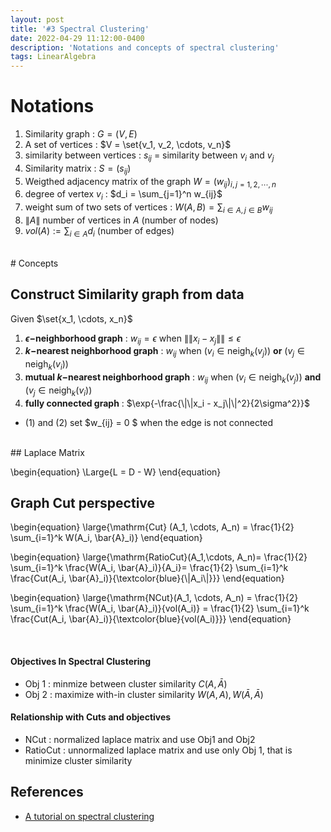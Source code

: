 ```yaml
---
layout: post
title: '#3 Spectral Clustering'
date: 2022-04-29 11:12:00-0400
description: 'Notations and concepts of spectral clustering'
tags: LinearAlgebra 
---
```



# Notations 

1. Similarity graph : $G = (V, E)$
2. A set of vertices :  $V = \set{v_1, v_2, \cdots, v_n}$
3. similarity between vertices : $s_{ij}$ = similarity between $v_i$ and $v_j$ 
4. Similarity matrix : $S = (s_{ij})$ 
5. Weigthed adjacency matrix of the graph $W = (w_{ij})_{i,j=1,2,\cdots, n}$
6. degree of vertex $v_i$ :  $d_i = \sum_{j=1}^n w_{ij}$
7. weight sum of two sets of vertices : $W(A,B) = \sum_{i\in A, j\in B} w_{ij}$
8. $\|A\|$ number of vertices in $A$ (number of nodes)
9. $vol(A) := \sum_{i \in A} d_i$ (number of edges)

<br/>
# Concepts 

## Construct Similarity graph from data 

Given $\set{x_1, \cdots, x_n}$

1. **$\epsilon-$neighborhood graph**  : $w_{ij} = \epsilon$ when $\|\|x_i - x_j\|\| \le \epsilon$
2. **$k-$nearest neighborhood graph**  :  $w_{ij}~ \mathrm{when} ~ (v_i \in \mathrm{neigh}_k(v_j)$) **or** $(v_j \in \mathrm{neigh}_k(v_i)$)
3. **mutual $k-$nearest neighborhood graph** : $w_{ij}~ \mathrm{when} ~ (v_i \in \mathrm{neigh}_k(v_j)$) **and** $(v_j \in \mathrm{neigh}_k(v_i)$)
4. **fully connected graph**  : $\exp{-\frac{\|\|x_i - x_j\|\|^2}{2\sigma^2}}$

*  (1) and (2) set $w_{ij} = 0 $ when the edge is not connected

<br/>
## Laplace Matrix 

\begin{equation}
\Large{L = D - W}
\end{equation}


## Graph Cut perspective

\begin{equation}
\large{\mathrm{Cut} (A_1, \cdots, A_n) = \frac{1}{2} \sum_{i=1}^k W(A_i, \bar{A}_i)}
\end{equation}


<p>
\begin{equation}
\large{\mathrm{RatioCut}(A_1,\cdots, A_n)= \frac{1}{2} \sum_{i=1}^k 
\frac{W(A_i, \bar{A}_i)}{A_i}= \frac{1}{2} \sum_{i=1}^k \frac{Cut(A_i, \bar{A}_i)}{\textcolor{blue}{\|A_i\|}}}
\end{equation}
</p>

<p>
\begin{equation}
\large{\mathrm{NCut}(A_1, \cdots, A_n) = \frac{1}{2} \sum_{i=1}^k 
\frac{W(A_i, \bar{A}_i)}{vol(A_i)} = \frac{1}{2} \sum_{i=1}^k \frac{Cut(A_i, \bar{A}_i)}{\textcolor{blue}{vol(A_i)}}}
\end{equation}
</p>


<br/>

#### Objectives In Spectral Clustering 

* Obj 1 : minmize between cluster similarity $C(A, \bar{A})$
* Obj 2 : maximize with-in cluster similarity $W(A,A), W(\bar{A}, \bar{A})$

#### Relationship with Cuts and objectives
* NCut : normalized laplace matrix and use Obj1 and Obj2 
* RatioCut : unnormalized laplace matrix and use only Obj 1, that is minimize cluster similarity



## References 

* [A tutorial on spectral clustering](https://link.springer.com/article/10.1007/s11222-007-9033-z)
